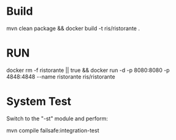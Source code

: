 # Build
mvn clean package && docker build -t ris/ristorante .

# RUN

docker rm -f ristorante || true && docker run -d -p 8080:8080 -p 4848:4848 --name ristorante ris/ristorante 

# System Test

Switch to the "-st" module and perform:

mvn compile failsafe:integration-test